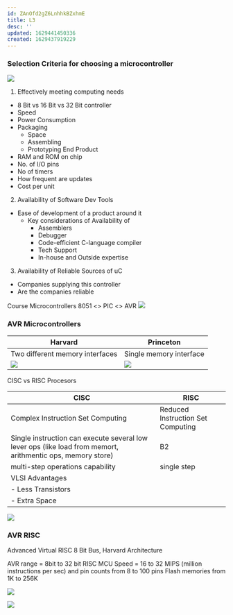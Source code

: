 ```yaml
---
id: ZAnOfd2gZ6LnhhkBZxhmE
title: L3
desc: ''
updated: 1629441450336
created: 1629437919229
---
```


### Selection Criteria for choosing a microcontroller

![](/assets/images/2021-08-20-11-25-28.png)

1. Effectively meeting computing needs
* 8 Bit vs 16 Bit vs 32 Bit controller
* Speed
* Power Consumption
* Packaging
    * Space
    * Assembling
    * Prototyping End Product
* RAM and ROM on chip
* No. of I/O pins
* No of timers 
* How frequent are updates 
* Cost per unit

2. Availability of Software Dev Tools
* Ease of development of a product around it
    * Key considerations of Availability of
        * Assemblers
        * Debugger
        * Code-efficient C-language compiler
        * Tech Support
        * In-house and Outside expertise 

3. Availability of Reliable Sources of uC
* Companies supplying this controller
* Are the companies reliable


Course Microcontrollers
8051 <> PIC <> AVR
![](/assets/images/2021-08-20-11-36-55.png) 


### AVR Microcontrollers

Harvard | Princeton
---|---
Two different memory interfaces |Single memory interface
![](/assets/images/2021-08-20-11-43-46.png) | ![](/assets/images/2021-08-20-11-42-52.png)


CISC vs RISC Procesors

CISC | RISC
--- | ---
Complex Instruction Set Computing | Reduced Instruction Set Computing
Single instruction can execute several low lever ops (like load from memort, arithmentic ops, memory store) | B2
multi-step operations capability | single step
VLSI Advantages | 
- Less Transistors |
- Extra Space |

![](/assets/images/2021-08-20-11-53-40.png)

### AVR RISC

Advanced Virtual RISC
8 Bit Bus,
Harvard Architecture

AVR range = 8bit to 32 bit RISC MCU
Speed = 16 to 32 MIPS (million instructions per sec) and pin counts from 8 to 100 pins
Flash memories from 1K to 256K

![](/assets/images/2021-08-20-11-58-28.png)


![](/assets/images/2021-08-20-12-07-04.png)